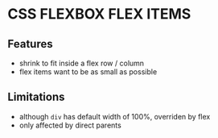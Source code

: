 # CSS FLEXBOX FLEX ITEMS

## Features

- shrink to fit inside a flex row / column
- flex items want to be as small as possible

## Limitations

- although `div` has default width of 100%, overriden by flex
- only affected by direct parents
